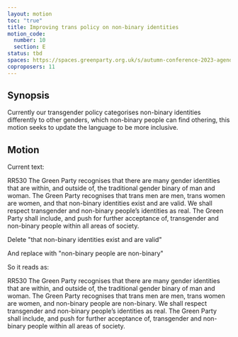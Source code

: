 ```yaml
---
layout: motion
toc: "true"
title: Improving trans policy on non-binary identities
motion_code:
  number: 10
  section: E
status: tbd
spaces: https://spaces.greenparty.org.uk/s/autumn-conference-2023-agenda-forum/post/post/view?id=11011
coproposers: 11
---
```

## Synopsis

Currently our transgender policy categorises non-binary identities differently to other genders, which non-binary people can find othering, this motion seeks to update the language to be more inclusive.

## Motion

Current text:

RR530 The Green Party recognises that there are many gender identities that are within, and outside of, the traditional gender binary of man and woman. The Green Party recognises that trans men are men, trans women are women, and that non-binary identities exist and are valid. We shall respect transgender and non-binary people’s identities as real. The Green Party shall include, and push for further acceptance of, transgender and non-binary people within all areas of society.

Delete "that non-binary identities exist and are valid"

And replace with "non-binary people are non-binary"

So it reads as:

RR530 The Green Party recognises that there are many gender identities that are within, and outside of, the traditional gender binary of man and woman. The Green Party recognises that trans men are men, trans women are women, and non-binary people are non-binary. We shall respect transgender and non-binary people’s identities as real. The Green Party shall include, and push for further acceptance of, transgender and non-binary people within all areas of society.